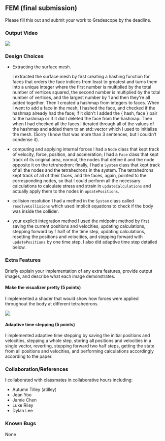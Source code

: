 ## FEM (final submission)

Please fill this out and submit your work to Gradescope by the deadline.

### Output Video
![](final2.gif)

### Design Choices
- Extracting the surface mesh.
    
    I extracted the surface mesh by first creating a hashing function for faces that orders the face indices from least to greatest and turns them into a unique integer where the first number is multiplied by the total number of vertices squared, the second number is multiplied by the total number of vertices, and the largest number by 1 and then they're all added together. Then I created a hashmap from integers to faces. When I went to add a face in the mesh, I hashed the face, and checked if the hashmap already had the face; if it didn't I added the { hash, face } pair to the hashmap or if it did I deleted the face from the hashmap. Then when I had checked all the faces I iterated through all of the values of the hashmap and added them to an std::vector which I used to initialize the mesh. (Sorry I know that was more than 3 sentences, but I couldn't condense it).

- computing and applying internal forces
    I had a `Node` class that kept track of velocity, force, position, and acceleration; I had a `Face` class that kept track of its original area, normal, the nodes that define it and the node opposite it on the tetrahedron; finally, I had a `System` class that kept track of all the nodes and the tetrahedrons in the system. The tetrahedrons kept track of all of their faces, and the faces, again, pointed to the corresponding nodes, so that I could perform all the necessary calculations to calculate stress and strain in `updateCalculations` and actually apply them to the nodes in `updatePositions`.

- collision resolution
    I had a method in the `System` class called `resolveCollisions` which used implicit equations to check if the body was inside the collider.

- your explicit integration method
    I used the midpoint method by first saving the current positions and velocities, updating calculations, stepping forward by 1 half of the time step, updating calculations, resetting the positions and velocities, and stepping forward with `updatePositions` by one time step.
    I also did adaptive time step detailed below.

### Extra Features 
Briefly explain your implementation of any extra features, provide output images, and describe what each image demonstrates.

#### Make the visualizer pretty (5 points)

I implemented a shader that would show how forces were applied throughout the body at different tetrahedrons.

![](finalForce.gif)

#### Adaptive time stepping (5 points)

I implemented adaptive time stepping by saving the initial positions and velocities, stepping a whole step, storing all positions and velocities in a single vector, reverting, stepping forward two half steps, getting the state from all positions and velocities, and performing calculations accordingly according to the paper.

### Collaboration/References

I collaborated with classmates in collaborative hours including:

<ul>

<li> Autumn Tilley (atilley) </li>
<li> Jean Yoo </li>
<li> Jamie Chen </li>
<li> Luke Riley </li>
<li> Dylan Lee </li>

</ul>

### Known Bugs

None